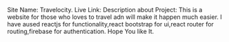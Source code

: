 Site Name: Travelocity.
Live Link:
Description about Project: This is a website for those who loves to travel adn will make it happen much easier.
I have aused reactjs for functionality,react bootstrap for ui,react router for routing,firebase for authentication.
Hope You like It.
